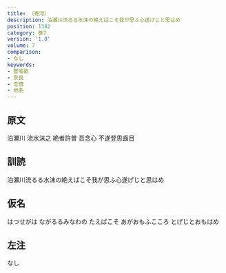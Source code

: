```yaml
---
title: （寄河）
description: 泊瀬川流るる水沫の絶えばこそ我が思ふ心遂げじと思はめ
position: 1382
category: 巻7
version: '1.0'
volume: 7
comparison:
- なし
keywords:
- 譬喩歌
- 奈良
- 恋情
- 地名
---
```


## 原文

泊瀬川 流水沫之 絶者許曽 吾念心 不遂登思齒目

## 訓読

泊瀬川流るる水沫の絶えばこそ我が思ふ心遂げじと思はめ

## 仮名

はつせがは ながるるみなわの たえばこそ あがおもふこころ とげじとおもはめ

## 左注

なし
